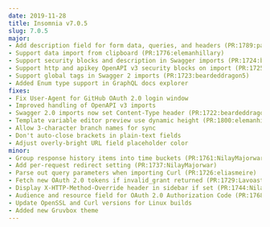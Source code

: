 ```yaml
---
date: 2019-11-28
title: Insomnia v7.0.5
slug: 7.0.5
major:
- Add description field for form data, queries, and headers (PR:1789:pachisi456)
- Support data import from clipboard (PR:1776:elemanhillary)
- Support security blocks and description in Swagger imports (PR:1724:beardeddragon5)
- Support http and apikey OpenAPI v3 security blocks on import (PR:1725:eliasmeire)
- Support global tags in Swagger 2 imports (PR:1723:beardeddragon5)
- Added Enum type support in GraphQL docs explorer
fixes:
- Fix User-Agent for GitHub OAuth 2.0 login window
- Improved handling of OpenAPI v3 imports
- Swagger 2.0 imports now set Content-Type header (PR:1722:beardeddragon5)
- Template variable editor preview use dynamic height (PR:1800:elemanhillary)
- Allow 3-character branch names for sync
- Don't auto-close brackets in plain-text fields
- Adjust overly-bright URL field placeholder color
minor:
- Group response history items into time buckets (PR:1761:NilayMajorwar)
- Add per-request redirect setting (PR:1737:NilayMajorwar)
- Parse out query parameters when importing Curl (PR:1726:eliasmeire)
- Fetch new OAuth 2.0 tokens if invalid_grant returned (PR:1729:Lavoaster)
- Display X-HTTP-Method-Override header in sidebar if set (PR:1744:NilayMajorwar)
- Audience and resource field for OAuth 2.0 Authorization Code (PR:1768:duncan-brown)
- Update OpenSSL and Curl versions for Linux builds
- Added new Gruvbox theme
---
```

